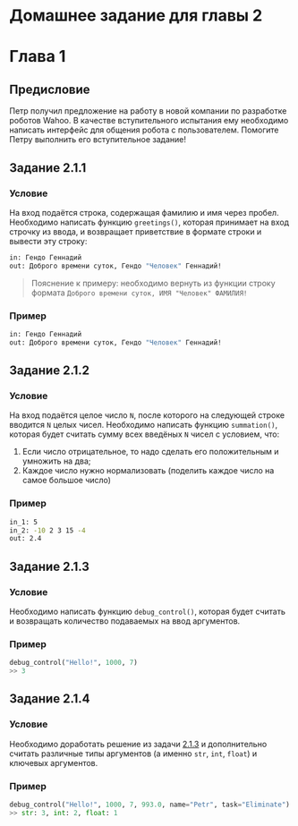 # Домашнее задание для главы 2

# Глава 1

## Предисловие
Петр получил предложение на работу в новой компании по разработке роботов Wahoo. В качестве вступительного испытания ему необходимо написать интерфейс для общения робота с пользователем. Помогите Петру выполнить его вступительное задание!

## Задание 2.1.1

### Условие
На вход подаётся строка, содержащая фамилию и имя через пробел. Необходимо написать функцию `greetings()`, которая принимает на вход строчку из ввода, и возвращает приветствие в формате строки и вывести эту строку:
```bash
in: Гендо Геннадий
out: Доброго времени суток, Гендо "Человек" Геннадий!
```

> Пояснение к примеру: необходимо вернуть из функции строку формата `Доброго времени суток, ИМЯ "Человек" ФАМИЛИЯ!`

### Пример
```bash
in: Гендо Геннадий
out: Доброго времени суток, Гендо "Человек" Геннадий!
```

## Задание 2.1.2

### Условие
На вход подаётся целое число `N`, после которого на следующей строке вводится `N` целых чисел. Необходимо написать функцию `summation()`, которая будет считать сумму всех введёных `N` чисел с условием, что:

1. Если число отрицательное, то надо сделать его положительным и умножить на два;
2. Каждое число нужно нормализовать (поделить каждое число на самое большое число)

### Пример
```bash
in_1: 5
in_2: -10 2 3 15 -4
out: 2.4
```

## Задание 2.1.3

### Условие
Необходимо написать функцию `debug_control()`, которая будет считать и возвращать количество подаваемых на ввод аргументов.

### Пример
```python
debug_control("Hello!", 1000, 7)
>> 3
```

## Задание 2.1.4

### Условие
Необходимо доработать решение из задачи [2.1.3](#задание-213) и дополнительно считать различные типы аргументов (а именно `str`, `int`, `float`) и ключевых аргументов.

### Пример
```python
debug_control("Hello!", 1000, 7, 993.0, name="Petr", task="Eliminate")
>> str: 3, int: 2, float: 1
```